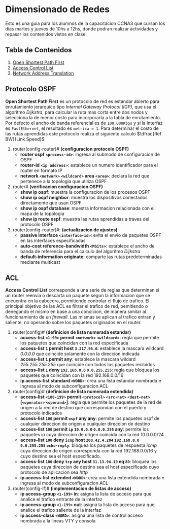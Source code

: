 # Dimensionado de Redes

Esto es una guia para los alumnos de la capacitacion CCNA3 que cursan los dias martes y jueves de 10hs a 12hs, donde podran realizar actividades y repasar los contenidos vistos en clase.

## Tabla de Contenidos
1. [Open Shortest Path First](#protocolo-ospf)
1. [Access Control List](#acl)
1. [Network Address Translation](#nat)

## Protocolo OSPF

__Open Shortest Path First__ es un protocolo de red es estandar abierto para enrutamiento jerarquico tipo _Internal Gateway Protocol (IGP)_, que usa el algoritmo _Dijkstra_, para calcular la ruta mas corta entre dos nodos y selecciona la de menor costo para incorporarla a la tabla de enrutamiento. Por defecto el ancho de banda referencial es de `100.000Kbps` y si la interfaz es `FastEthernet`, el resultado es `metrica = 1`. Para determinar el costo de las rutas aprendidas este protocolo realiza el siguiente calculo $\dfrac{Ref BW}{Link Speed}$ 

1. router(config-router)# __(configuracion protocolo OSPF)__
    * __router ospf `<process-id>`__: ingresa al submodo de configuracion de OSPF
    * __router-id `<ip address>`__: establece un numero identificador para el router en formato IP 
    * __network `<network>` `<wildcard>` area `<area>`__: declara la red que pertenece a la topologia que utiliza OSPF
2. router# __(verificacion configuracion OSPF)__
    * __show ip ospf__: muestra la configuracion de los procesos OSPF
    * __show ip ospf neighbor__: muestra los dispositivos conectados directamente que usan OSPF
    * __show ip ospf database__: muestra informacion relacionada con el mapa de la topologia 
    * __show ip route ospf__: muestra las rutas aprendidas a traves del protocolo OSPF
3. router(config-router)#: __(actualizacion de ajustes)__
    * __passive interface `<interface-id>`__: evita el envio de paquetes OSPF en las interfaces especificadas
    * __auto-cost reference-bandwidth `<Mbits>`__: establece el ancho de banda de referencia para el calculo del algoritmo _Dijkstra_
    * __default-information originate__: comparte las rutas predeterminadas mediante multicast

## ACL

__Access Control List__ corresponde a una serie de reglas que determinan si un router reenvia o descarta un paquete segun la informacion que se encuentra en la cabecera, permitiendo controlar el flujo de trafico. El principal objetivo de las ACL es filtrar el trafico de red, pemitiendo o denegando el mismo en base a una condicion, de manera similar al funcionamiento de un _firewall_. Las mismas se aplican al trafico entran y saliente, no operando sobre los paquetes originados en el router.

1. router(config)# __(definicion de lista numerada estandar)__
    * __access-list `<1-99>` permit `<network>` `<wildcard>`__: regla que permite los paquetes que coincidan con la red especificada
    * __access-list `1` permit host `3.217.96.6`__: establece la mascara wildcard _0.0.0.0_ que coincide solamente con la direccion indicada
    * __access-list `1` permit any__: establece la mascara wildard _255.255.255.255_ que coincide con todos los paquetes recibidos
    * __access-list `1` deny `192.168.0.0` `0.0.255.255`__: regla que bloquea los paquetes que coincidan con la red 192.168.0.0/16
    * __ip access-list standard `<WORD>`__: crea una lista estandar nombrada e ingresa al modo de subconfiguracion ACL
2. router(config)# __(definicion de lista numerada extendida)__
    * __access-list `<100-199>` permit `<protocol>` `<src-net>` `<dest-net>` [`<operator>` `<operand>`]__: regla que permite los paquetes de la red de origen a la red de destino que correspondan con el puerto y protocolo indicados
    * __access-list `100` permit `ospf` any any__: permite los paquetes ospf de cualquier direccion de origen a cualquier direccion de destino
    * __access-list `100` permit `ip` `10.0.0.0` `0.0.0.255` any__: permite los paquetes ip cuya direccion de origen coincida con la red 10.0.0.0/24
    * __access-list `100` deny `icmp` host `200.42.4.204` `192.168.0.0` `0.0.255.255` `echo-reply`__: bloquea los paquetes de respuesta _icmp_ cuya direccion de origen corresponda con la red 192.168.0.0/16 y cuyo destino sea el host especificado.
    * __access-list `100` deny `tcp` any host `31.13.94.19` eq `80`__: bloquea los paquetes cuya direccion de destino sea el host especificado cuyo protocolo de aplicacion sea _http_
    * __ip access-list extended `<WORD>`__: crea una lista extendida nombrada e ingresa al modo de subconfiguracion ACL
3. router(config-if)# __(implementacion de listas de acceso)__
    * __ip access-group `<1-199>` in__: asigna la lista de acceso para que analice el trafico entrante de la interfaz
    * __ip access-group `<1-199>` out__: asigna la lista de acceso para que analice el trafico saliente de la interfaz
    * __ip access-class `<WORD>`__: asigna una lista de control acceso nombrada a la lineas VTY y consola